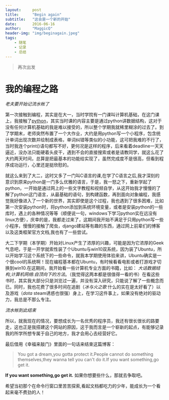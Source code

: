 ```yaml
---
layout:     post
title:      "Begin again"
subtitle:   "这会是一个新的开始"
date:       2016-06-16
author:     "MaggicQ"
header-img: "img/beginagain.jpeg"
tags:
    - 随笔
    - 记录
    - 总结
---
```


>再次出发  


# 我的编程之路  

_老夫要开始记流水帐了_  

第一次接触到编程，其实是在大一，当时学院有一门课叫计算机基础，在这门课上，我接触了[python](https://www.python.org/)，其实当时课的内容主要是通过python讲数据结构，这对于没有任何计算机基础的我是难以接受的，所以整个学期我就稀里糊涂的过去了。到了学期末，老师突然布置了一个大作业，大约是用python写一个小程序，包含统计单词出现次数并绘制成表格，单词纠错等类似的小功能，这可把我难的不行了，当时我连个print()语句都写不好，更何况是这样的程序，后来看着deadline一天天逼近，没办法只能硬着头皮干，遇到不会的直接搜索或者是请教同学，就这么花了大约两天时间，总算是把最基本的功能给实现了，虽然完成度不是很高，但看到程序成功运行，心里还是挺欣慰的。  

就这么来到了大二，这时又多了一门叫C语言的课,在学了C语言之后,我才深刻的意识到原来python是一门多么优雅的语言，于是，我一怒之下，重新学起了python，一开始是通过网上的一些文字教程和视频自学，从这开始我才慢慢的了解了python这门语言，从最基础的语句，到构建函数，再到面向对象编程，我感觉我好像进入了一个新的世界，其实即使是这个过程，我也遇到了很多困难，比如第一次安装python时，将python添加到系统环境变量，或者是安装python的一些库时，遇上的各种情况等等（顺便说一句，windows下学习python实在远没有linux方便），庆幸的是，我都走过来了，这期间我开始不满足于只用python写一些小程序，慢慢的接触了爬虫，django建站等有趣的东西，通过网上前辈们的博客以及这类框架官方文档,我也有了一些尝试。  

大二下学期（本学期）开始对Linux产生了浓厚的兴趣，可能是因为它浓厚的Geek气息吧，于是一开学就索性装了个Ubuntu与win10双系统，因为装了Ubuntu，所以开始学习这个系统下的一些命令，就我本学期使用体验来讲，Ubuntu确实是一个很cool的系统啊！现在编程基本都在Ubuntu，有时候看看电影或者打游戏才切换到win10.在这期间，我开始看一些计算机专业方面的书籍，比如： _大话数据结构_,_计算机网络:自顶向下的方法_。（我觉得这两本都是很值得一看的书）在看这些书时，其实我大部分只是浏览过一遍，并没有深入研究，只能说了解了一些概念而已。同时，我也花费了很多时间在追剧（_冰与火之歌_ 什么的实在是太好看了）以及游戏（_dota_ steam诱惑也很强）身上，在学习这件事上，如果没有绝对的驱动力，我总是不那么专注。

_流水帐到此结束_  

所以，就我现在的情况，要想成长为一名优秀的程序员，我还有很长很长的路要走，这也正是我搭建这个网站的原因，这于我而言是一个崭新的起点，有能够记录我的所学所想专属于自己的地方，我才会用心去经营好它。   

最后借用《幸福来敲门》里面的一句话来结束这篇博客：

> You got a dream,you gotta protect it.People cannot do something themselves,they wanna tell you can't do it.If you want something,go get it.  

**If you want something,go get it.**
如果你想要些什么，那就去争取吧。  

希望当初那个在命令行窗口里苦苦探索,看起文档都吃力的少年，能成长为一个看起来毫不费劲的人！  

